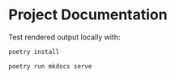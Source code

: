 # Project Documentation

Test rendered output locally with:

```bash
poetry install
```
```bash
poetry run mkdocs serve
```
